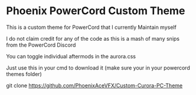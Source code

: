 # Phoenix PowerCord Custom Theme  

This is a custom theme for PowerCord that I currently Maintain myself  

I do not claim credit for any of the code as this is a mash of many snips from the PowerCord Discord  

You can toggle individual aftermods in the aurora.css  

Just use this in your cmd to download it (make sure your in your powercord themes folder)  

git clone https://github.com/PhoenixAceVFX/Custom-Curora-PC-Theme